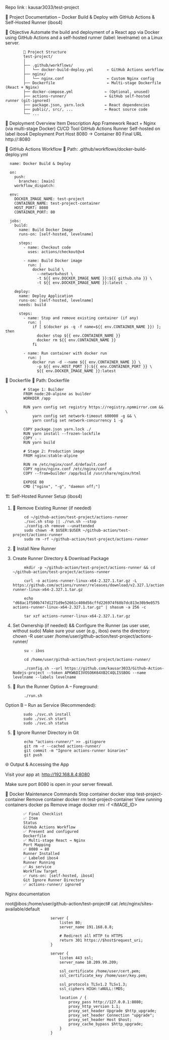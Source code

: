 Repo link : kausar3033/test-project

📘 Project Documentation – Docker Build & Deploy with GitHub Actions & Self-Hosted Runner (ibos4)

🧾 Objective
Automate the build and deployment of a React app via Docker using GitHub Actions and a self-hosted runner (label: levelname) on a Linux server.

            📁 Project Structure
            test-project/
            │
            ├── .github/workflows/
            │   └── docker-build-deploy.yml      ← GitHub Actions workflow
            ├── nginx/
            │   └── nginx.conf                   ← Custom Nginx config
            ├── Dockerfile                       ← Multi-stage Dockerfile (React + Nginx)
            ├── docker-compose.yml              ← (Optional, unused)
            ├── actions-runner/                 ← GitHub self-hosted runner (git-ignored)
            ├── package.json, yarn.lock         ← React dependencies
            ├── public/, src/, ...              ← React source code
            └── ...


🚀 Deployment Overview
            Item
            Description
            App Framework
            React + Nginx (via multi-stage Docker)
            CI/CD Tool
            GitHub Actions
            Runner
            Self-hosted on label ibos4
            Deployment Port
            Host 8080 → Container 80
            Final URL
            http://<your-server-ip>:8080


🔁 GitHub Actions Workflow
📄 Path: .github/workflows/docker-build-deploy.yml

      name: Docker Build & Deploy
      
      on:
        push:
          branches: [main]
        workflow_dispatch:
      
      env:
        DOCKER_IMAGE_NAME: test-project
        CONTAINER_NAME: test-project-container
        HOST_PORT: 8080
        CONTAINER_PORT: 80
      
      jobs:
        build:
          name: Build Docker Image
          runs-on: [self-hosted, levelname]
      
          steps:
            - name: Checkout code
              uses: actions/checkout@v4
      
            - name: Build Docker image
              run: |
                docker build \
                  --network=host \
                  -t ${{ env.DOCKER_IMAGE_NAME }}:${{ github.sha }} \
                  -t ${{ env.DOCKER_IMAGE_NAME }}:latest .
      
        deploy:
          name: Deploy Application
          runs-on: [self-hosted, levelname]
          needs: build
      
          steps:
            - name: Stop and remove existing container (if any)
              run: |
                if [ $(docker ps -q -f name=${{ env.CONTAINER_NAME }}) ]; then
                  docker stop ${{ env.CONTAINER_NAME }}
                  docker rm ${{ env.CONTAINER_NAME }}
                fi
      
            - name: Run container with docker run
              run: |
                docker run -d --name ${{ env.CONTAINER_NAME }} \
                  -p ${{ env.HOST_PORT }}:${{ env.CONTAINER_PORT }} \
                  ${{ env.DOCKER_IMAGE_NAME }}:latest
      
      


🧱 Dockerfile
📄 Path: Dockerfile

            # Stage 1: Builder
            FROM node:20-alpine as builder
            WORKDIR /app
            
            RUN yarn config set registry https://registry.npmmirror.com && \
                yarn config set network-timeout 600000 -g && \
                yarn config set network-concurrency 1 -g
            
            COPY package.json yarn.lock ./
            RUN yarn install --frozen-lockfile
            COPY . .
            RUN yarn build
            
            # Stage 2: Production image
            FROM nginx:stable-alpine
            
            RUN rm /etc/nginx/conf.d/default.conf
            COPY nginx/nginx.conf /etc/nginx/conf.d
            COPY --from=builder /app/build /usr/share/nginx/html
            
            EXPOSE 80
            CMD ["nginx", "-g", "daemon off;"]





🏗️ Self-Hosted Runner Setup (ibos4)
1. 🔄 Remove Existing Runner (if needed)

            cd ~/github-action/test-project/actions-runner
            ./svc.sh stop || ./run.sh --stop
            ./config.sh remove --unattended
            sudo chown -R $USER:$USER ~/github-action/test-project/actions-runner
            sudo rm -rf ~/github-action/test-project/actions-runner


2. 🧰 Install New Runner
1. Create Runner Directory & Download Package

            mkdir -p ~/github-action/test-project/actions-runner && cd ~/github-action/test-project/actions-runner
            
            curl -o actions-runner-linux-x64-2.327.1.tar.gz -L https://github.com/actions/runner/releases/download/v2.327.1/actions-runner-linux-x64-2.327.1.tar.gz
            
            echo "d68ac1f500b747d1271d9e52661c408d56cffd226974f68b7dc813e30b9e0575  actions-runner-linux-x64-2.327.1.tar.gz" | shasum -a 256 -c

            tar xzf actions-runner-linux-x64-2.327.1.tar.gz



2. Set Ownership (if needed) && Configure the Runner
 (as user user, without sudo)
Make sure your user (e.g., ibos) owns the directory:
            chown -R user:user /home/user/github-action/test-project/actions-runner/
            
            su - ibos
            
            cd /home/user/github-action/test-project/actions-runner/
            
            ./config.sh --url https://github.com/kausar3033/Github-Action-Nodejs-project --token APKW6DI3VOSO6K64XB2C4QLISSBOG --name levelname --labels levelname




4. 🚀 Run the Runner
Option A – Foreground:
            
            ./run.sh

Option B – Run as Service (Recommended):
            
            sudo ./svc.sh install
            sudo ./svc.sh start
            sudo ./svc.sh status


5. 🧹 Ignore Runner Directory in Git

            echo "actions-runner/" >> .gitignore
            git rm -r --cached actions-runner/
            git commit -m "Ignore actions-runner binaries"
            git push



🌐 Output & Accessing the App





Visit your app at:  http://192.168.8.4:8080

Make sure port 8080 is open in your server firewall.

🧹 Docker Maintenance Commands 
Stop container
            docker stop test-project-container
Remove container
            docker rm test-project-container
View running containers
            docker ps
Remove image
            docker rmi -f <IMAGE_ID>


            ✅ Final Checklist
            ✅ Item
            Status
            GitHub Actions Workflow
            ✅ Present and configured
            Dockerfile
            ✅ Multi-stage React → Nginx
            Port Mapping
            ✅ 8080 → 80
            Runner Installed
            ✅ Labeled ibos4
            Runner Running
            ✅ As service
            Workflow Target
            ✅ runs-on: [self-hosted, ibos4]
            Git Ignore Runner Directory
            ✅ actions-runner/ ignored










Nginx documentation


root@ibos:/home/user/github-action/test-project# cat /etc/nginx/sites-available/default

                        server {
                            listen 80;
                            server_name 191.168.8.8;
                        
                            # Redirect all HTTP to HTTPS
                            return 301 https://$host$request_uri;
                        }
                        
                        server {
                            listen 443 ssl;
                            server_name 10.209.99.209;
                        
                            ssl_certificate /home/user/cert.pem;
                            ssl_certificate_key /home/user/key.pem;
                        
                            ssl_protocols TLSv1.2 TLSv1.3;
                            ssl_ciphers HIGH:!aNULL:!MD5;
                        
                            location / {
                                proxy_pass http://127.0.0.1:8080;
                                proxy_http_version 1.1;
                                proxy_set_header Upgrade $http_upgrade;
                                proxy_set_header Connection "upgrade";
                                proxy_set_header Host $host;
                                proxy_cache_bypass $http_upgrade;
                            }
                        }


